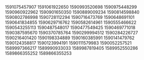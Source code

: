 1591075457907
1591061922650
1590993520698
1590975448299
1590960922962
1590901650350
1590889009234
1590814598840
1590802786998
1590728112294
1590716473769
1590648691101
1590641834855
1590629716762
1590582614961
1590555466622
1590543255113
1590487548017
1590477549425
1590469771018
1590387595670
1590370785764
1590299994512
1590284226727
1590216401420
1590198334889
1590160385991
1590141479762
1590124358817
1590123994191
1590111579983
1590052257521
1589997366217
1589990933033
1589987819405
1589952550286
1589866355252
1589866355253


